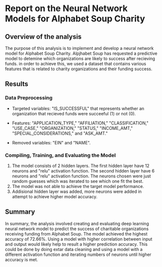 # Report on the Neural Network Models for Alphabet Soup Charity
## Overview of the analysis
The purpose of this analysis is to implement and develop a neural network model for Alphabet Soup Charity. Alpjhabet Soup has requested a predictive model  to detemine which organizations are likely to success after recieving funds. in order to achieve this, we used a dataset that contains various features that is related to charity organizations and their funding success.

## Results

### Data Preprocessing
- Targeted variables: "IS_SUCCESSFUL" that represents whether an organization that recieved funds were succeeful (1) or not (0).

- Features: "APPLICATION_TYPE," "AFFILIATION," "CLASSIFICATION," "USE_CASE," "ORGANIZATION," "STATUS," "INCOME_AMT," "SPECIAL_CONSIDERATIONS," and "ASK_AMT."

- Removed variables: "EIN" and "NAME".

### Compiling, Training, and Evaluating the Model

1. The model consists of 2 hidden layers. The first hidden layer have 12 neurons and "relu" activation function. The second hidden layer have 6 neurons and "relu" activation function. 
The neurons chosen were just random guesses which was iterated to see which one fit the best.
2. The model was not able to achieve the target model performance.
3. Addisional hidden layer was added, more neurons were added in attempt to achieve higher model accuracy.

## Summary 
In summary, the analysis involved creating and evaluating deep learning neural network model to predict the success of charitable organizations receiving funding from Alphabet Soup. The model achieved the highest accuracy of 72.66%.
Using a model with higher correlation between input and output would likely help to result a higher prediction accuracy. This could be done by doing extar data cleaning and using a model with a different activation function and iterating numbers of neurons until higher accuracy is met.

